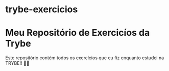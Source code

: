# trybe-exercicios

# Meu Repositório de Exercicíos da Trybe

Este repositório contém todos os exercícios que eu fiz enquanto estudei na TRYBE!!
👏👏
